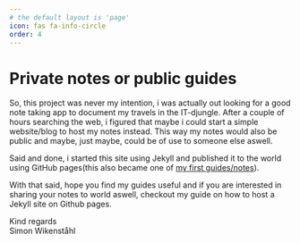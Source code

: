 ```yaml
---
# the default layout is 'page'
icon: fas fa-info-circle
order: 4
---
```


# Private notes or public guides

So, this project was never my intention, i was actually out looking for a good note taking app to document my travels in the IT-djungle. 
After a couple of hours searching the web, i figured that maybe i could start a simple website/blog to host my notes instead. This way my notes would also be public and maybe, just maybe, could be of use to someone else aswell.

Said and done, i started this site using Jekyll and published it to the world using GitHub pages(this also became one of [my first guides/notes](/posts/setup-free-website-blog-using-jekyll-github/)).

With that said, hope you find my guides useful and if you are interested in sharing your notes to world aswell, checkout my guide on how to host a Jekyll site on Github pages.

Kind regards<br>
Simon Wikenståhl